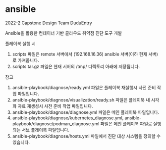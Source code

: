 # ansible
2022-2 Capstone Design Team DuduEntry

Ansible을 활용한 컨테이너 기반 클라우드 취약점 진단 도구 개발

플레이북 실행 시
1. scripts 파일은 remote 서버에서 (192.168.16.36) ansible 서버(이하 현재 서버)로 가져옵니다.
2. scripts.tar.gz 파일은 현재 서버의 /tmp/ 디렉토리 아래에 저장됩니다.

참고
1. ansible-playbook/diagnose/ready.yml 파일은 플레이북 재실행시 사전 준비 작업 파일입니다.
2. ansible-playbook/diagnose/visualization/ready.sh 파일은 플레이북 내 시각화 자료 재생성시 사전 준비 작업 파일입니다.
3. ansible-playbook/diagnose/diagnose.yml 파일은 메인 플레이북 파일입니다.
4. ansible-playbook/diagnose/kubernetes_diagnose.yml, ansible-playbook/diagnose/podman_diagnose.yml 파일은 메인 플레이북 파일로 실행되는 서브 플레이북 파일입니다.
5. ansible-playbook/diagnose/hosts.yml 파일에서 진단 대상 시스템을 정의할 수 있습니다.
